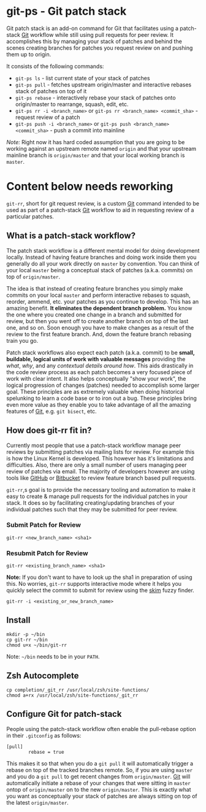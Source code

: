 # git-ps - Git patch stack

Git patch stack is an add-on command for Git that facilitates using a patch-stack [Git][] workflow while still using pull requests for peer review. It accomplishes this by managing your stack of patches and behind the scenes creating branches for patches you request review on and pushing them up to origin.

It consists of the following commands:

- `git-ps ls` - list current state of your stack of patches
- `git-ps pull` - fetches upstream origin/master and interactive rebases stack of patches on top of it
- `git-ps rebase` - interactively rebase your stack of patches onto origin/master to rearrange, squash, edit, etc.
- `git-ps rr -i <branch_name>` or `git-ps rr <branch_name> <commit_sha>` - request review of a patch
- `git-ps push -i <branch_name>` or `git-ps push <branch_name> <commit_sha>` - push a commit into mainline

*Note:* Right now it has hard coded assumption that you are going to be working against an upstream remote named `origin` and that your upstream mainline branch is `origin/master` and that your local working branch is `master`.

# Content below needs reworking

`git-rr`, short for git request review, is a custom [Git][] command intended to be used as part of a patch-stack [Git][] workflow to aid in requesting review of a particular patches.

## What is a patch-stack workflow?

The patch stack workflow is a different mental model for doing development locally. Instead of having feature branches and doing work inside them you generally do all your work directly on `master` by convention. You can think of your local `master` being a conceptual stack of patches (a.k.a. commits) on top of `origin/master`.

The idea is that instead of creating feature branches you simply make commits on your local `master` and perform interactive rebases to squash, reorder, ammend, etc. your patches as you continue to develop. This has an amazing benefit. **It eliminates the dependent branch problem.** You know the one where you created one change in a branch and submitted for review, but then you went off to create another branch on top of the last one, and so on. Soon enough you have to make changes as a result of the review to the first feature branch. And, down the feature branch rebasing train you go.

Patch stack workflows also expect each patch (a.k.a. commit) to be **small, buildable, logical units of work with valuable messages** providing the *what*, *why*, and any *contextual details around how*. This aids drastically in the code review process as each patch becomes a very focused piece of work with clear intent. It also helps conceptually "show your work", the logical progression of changes (patches) needed to accomplish some larger goal. These principles are as extremely valuable when doing historical spelunking to learn a code base or to iron out a bug. These principles bring even more value as they enable you to take advantage of all the amazing features of [Git][], e.g. `git bisect`, etc.

## How does git-rr fit in?

Currently most people that use a patch-stack workflow manage peer reviews by submitting patches via mailing lists for review. For example this is how the Linux Kernel is developed. This however has it's limitations and difficulties. Also, there are only a small number of users managing peer review of patches via email. The majority of developers however are using tools like [GitHub][] or [Bitbucket][] to review feature branch based pull requests.

`git-rr`,s goal is to provide the necessary tooling and automation to make it easy to create & manage pull requests for the individual patches in your stack. It does so by facilitating creating/updating branches of your individual patches such that they may be submitted for peer review. 

### Submit Patch for Review

```
git-rr <new_branch_name> <sha1>
```

### Resubmit Patch for Review

```text
git-rr <existing_branch_name> <sha1>
```

**Note:** If you don't want to have to look up the sha1 in preparation of using this. No worries, `git-rr` supports interactive mode where it helps you quickly select the commit to submit for review using the [skim][] fuzzy finder.

```text
git-rr -i <existing_or_new_branch_name>
```

## Install

```text
mkdir -p ~/bin
cp git-rr ~/bin
chmod u+x ~/bin/git-rr
```

Note: `~/bin` needs to be in your `PATH`.

## Zsh Autocomplete

```text
cp completion/_git_rr /usr/local/zsh/site-functions/
chmod a+rx /usr/local/zsh/site-functions/_git_rr
```

## Configure Git for patch-stack

People using the patch-stack workflow often enable the pull-rebase option in their `.gitconfig` as follows:

```text
[pull]
		rebase = true
```

This makes it so that when you do a `git pull` it will automatically trigger a rebase on top of the tracked branches remote. So, if you are using `master` and you do a `git pull` to get recent changes from `origin/master`. [Git][] will automatically initiate a rebase of your changes that were sitting in `master` ontop of `origin/master` on to the new `origin/master`. This is exactly what you want as conceptually your stack of patches are always sitting on top of the latest `origin/master`.

[Git]: https://git-scm.com
[GitHub]: https://github.com
[Bitbucket]: https://bitbucket.com
[skim]: https://github.com/lotabout/skim

